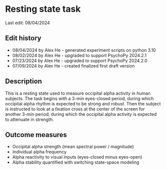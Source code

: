 # Resting state task
Last edit: 08/04/2024

## Edit history
- 08/04/2024 by Alex He - generated experiment scripts on python 3.10
- 08/02/2024 by Alex He - upgraded to support PsychoPy 2024.2.1
- 07/23/2024 by Alex He - upgraded to support PsychoPy 2024.2.0
- 07/09/2024 by Alex He - created finalized first draft version

## Description
This is a resting state used to measure occipital alpha activity in human subjects. The task begins with a 3-min eyes-closed period, during which occipital alpha rhythm is expected to be strong and robust. Then the subject is instructed to look at a fixation cross at the center of the screen for another 3-min period, during which the occipital alpha activity is expected to attenuate in strength.

## Outcome measures
- Occipital alpha strength (mean spectral power / magnitude)
- Individual alpha frequency
- Alpha reactivity to visual inputs (eyes-closed minus eyes-open)
- Alpha stability quantified with switching state-space modeling
